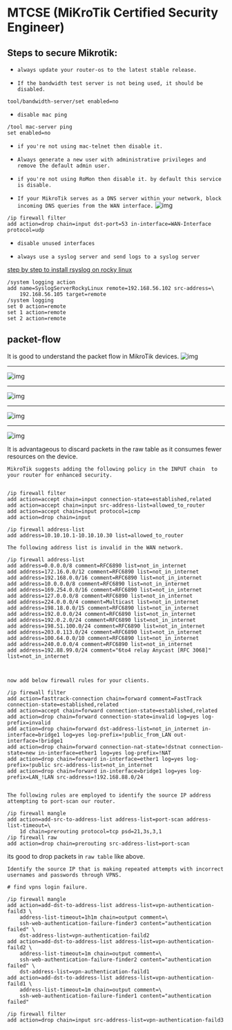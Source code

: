 # MTCSE (MiKroTik Certified Security Engineer)

## Steps to secure Mikrotik:

* `always update your router-os to the latest stable release.`


* `If the bandwidth test server is not being used, it should be disabled.`
```
tool/bandwidth-server/set enabled=no
```

* `disable mac ping `
```
/tool mac-server ping
set enabled=no
```

* `if you're not using mac-telnet then disable it.`


* `Always generate a new user with administrative privileges and remove the default admin user.`


* `if you're not using RoMon then disable it. by default this service is disable.`


* `If your MikroTik serves as a DNS server within your network, block incoming DNS queries from the WAN interface.`
![img](img/1.PNG)

```
/ip firewall filter
add action=drop chain=input dst-port=53 in-interface=WAN-Interface protocol=udp

```

* `disable unused interfaces`

* `always use a syslog server and send logs to a syslog server`


[step by step to install rsyslog on rocky linux](https://linuxhint.com/setup-syslog-rocky-linux-9/)

```
/system logging action
add name=SyslogServerRockyLinux remote=192.168.56.102 src-address=\
    192.168.56.105 target=remote
/system logging
set 0 action=remote
set 1 action=remote
set 2 action=remote

```

## packet-flow
It is good to understand the packet flow in MikroTik devices.
![img](img/packetflow-digram.PNG)
------------- ---------- 
![img](img/Bridging.jpg)
-------------- ----------
![img](img/MPLS.jpg)
-------------- ----------
![img](img/Routing.jpg)


-------------- -----------
![img](img/chains.png)

It is advantageous to discard packets in the raw table as it consumes fewer resources on the device.


`MikroTik suggests adding the following policy in the INPUT chain  to your router for enhanced security.`
```

/ip firewall filter
add action=accept chain=input connection-state=established,related
add action=accept chain=input src-address-list=allowed_to_router
add action=accept chain=input protocol=icmp
add action=drop chain=input

/ip firewall address-list
add address=10.10.10.1-10.10.10.30 list=allowed_to_router

```

`The following address list is invalid in the WAN network.`

```
/ip firewall address-list
add address=0.0.0.0/8 comment=RFC6890 list=not_in_internet
add address=172.16.0.0/12 comment=RFC6890 list=not_in_internet
add address=192.168.0.0/16 comment=RFC6890 list=not_in_internet
add address=10.0.0.0/8 comment=RFC6890 list=not_in_internet
add address=169.254.0.0/16 comment=RFC6890 list=not_in_internet
add address=127.0.0.0/8 comment=RFC6890 list=not_in_internet
add address=224.0.0.0/4 comment=Multicast list=not_in_internet
add address=198.18.0.0/15 comment=RFC6890 list=not_in_internet
add address=192.0.0.0/24 comment=RFC6890 list=not_in_internet
add address=192.0.2.0/24 comment=RFC6890 list=not_in_internet
add address=198.51.100.0/24 comment=RFC6890 list=not_in_internet
add address=203.0.113.0/24 comment=RFC6890 list=not_in_internet
add address=100.64.0.0/10 comment=RFC6890 list=not_in_internet
add address=240.0.0.0/4 comment=RFC6890 list=not_in_internet
add address=192.88.99.0/24 comment="6to4 relay Anycast [RFC 3068]" list=not_in_internet



```

`now add below firewall rules for your clients.`
```
/ip firewall filter
add action=fasttrack-connection chain=forward comment=FastTrack connection-state=established,related
add action=accept chain=forward connection-state=established,related
add action=drop chain=forward connection-state=invalid log=yes log-prefix=invalid
add action=drop chain=forward dst-address-list=not_in_internet in-interface=bridge1 log=yes log-prefix=!public_from_LAN out-interface=!bridge1
add action=drop chain=forward connection-nat-state=!dstnat connection-state=new in-interface=ether1 log=yes log-prefix=!NAT
add action=drop chain=forward in-interface=ether1 log=yes log-prefix=!public src-address-list=not_in_internet
add action=drop chain=forward in-interface=bridge1 log=yes log-prefix=LAN_!LAN src-address=!192.168.88.0/24


```



`The following rules are employed to identify the source IP address attempting to port-scan our router.`
```
/ip firewall mangle
add action=add-src-to-address-list address-list=port-scan address-list-timeout=\
    1d chain=prerouting protocol=tcp psd=21,3s,3,1
/ip firewall raw
add action=drop chain=prerouting src-address-list=port-scan

```
its good to drop packets in `raw table` like above.


`Identify the source IP that is making repeated attempts with incorrect usernames and passwords through VPNS.`

```
# find vpns login failure.

/ip firewall mangle
add action=add-dst-to-address-list address-list=vpn-authentication-faild3 \
    address-list-timeout=1h1m chain=output comment=\
    ssh-web-authentication-failure-finder3 content="authentication failed" \
    dst-address-list=vpn-authentication-faild2
add action=add-dst-to-address-list address-list=vpn-authentication-faild2 \
    address-list-timeout=1m chain=output comment=\
    ssh-web-authentication-failure-finder2 content="authentication failed" \
    dst-address-list=vpn-authentication-faild1
add action=add-dst-to-address-list address-list=vpn-authentication-faild1 \
    address-list-timeout=1m chain=output comment=\
    ssh-web-authentication-failure-finder1 content="authentication failed"

/ip firewall filter
add action=drop chain=input src-address-list=vpn-authentication-faild3


```